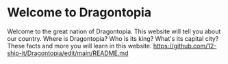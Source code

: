 # Welcome to Dragontopia
Welcome to the great nation of Dragontopia. This website will tell you about our country. Where is Dragontopia? Who is its king? What's its capital city? These facts and more you will learn in this website.
https://github.com/12-ship-it/Dragontopia/edit/main/README.md
